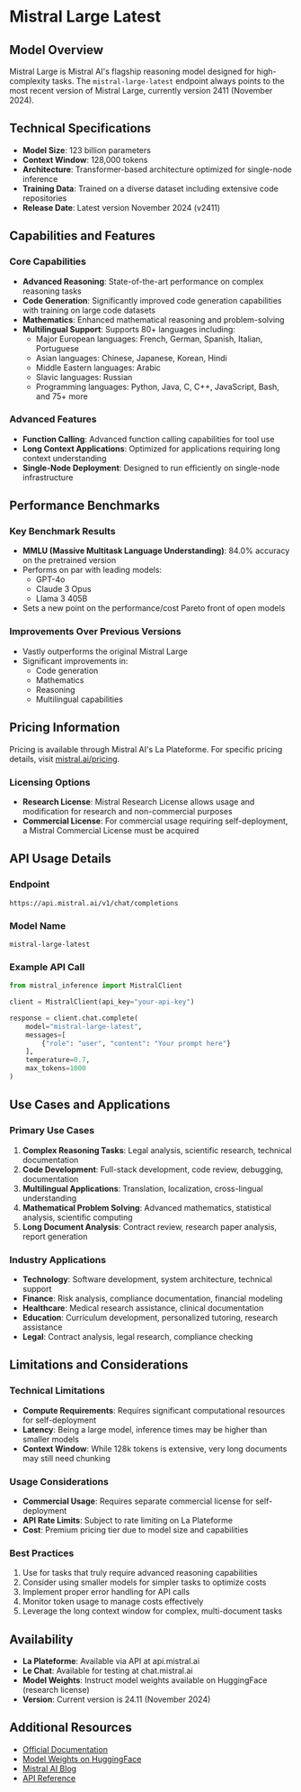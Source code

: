 # Mistral Large Latest

## Model Overview

Mistral Large is Mistral AI's flagship reasoning model designed for high-complexity tasks. The `mistral-large-latest` endpoint always points to the most recent version of Mistral Large, currently version 2411 (November 2024).

## Technical Specifications

- **Model Size**: 123 billion parameters
- **Context Window**: 128,000 tokens
- **Architecture**: Transformer-based architecture optimized for single-node inference
- **Training Data**: Trained on a diverse dataset including extensive code repositories
- **Release Date**: Latest version November 2024 (v2411)

## Capabilities and Features

### Core Capabilities
- **Advanced Reasoning**: State-of-the-art performance on complex reasoning tasks
- **Code Generation**: Significantly improved code generation capabilities with training on large code datasets
- **Mathematics**: Enhanced mathematical reasoning and problem-solving
- **Multilingual Support**: Supports 80+ languages including:
  - Major European languages: French, German, Spanish, Italian, Portuguese
  - Asian languages: Chinese, Japanese, Korean, Hindi
  - Middle Eastern languages: Arabic
  - Slavic languages: Russian
  - Programming languages: Python, Java, C, C++, JavaScript, Bash, and 75+ more

### Advanced Features
- **Function Calling**: Advanced function calling capabilities for tool use
- **Long Context Applications**: Optimized for applications requiring long context understanding
- **Single-Node Deployment**: Designed to run efficiently on single-node infrastructure

## Performance Benchmarks

### Key Benchmark Results
- **MMLU (Massive Multitask Language Understanding)**: 84.0% accuracy on the pretrained version
- Performs on par with leading models:
  - GPT-4o
  - Claude 3 Opus
  - Llama 3 405B
- Sets a new point on the performance/cost Pareto front of open models

### Improvements Over Previous Versions
- Vastly outperforms the original Mistral Large
- Significant improvements in:
  - Code generation
  - Mathematics
  - Reasoning
  - Multilingual capabilities

## Pricing Information

Pricing is available through Mistral AI's La Plateforme. For specific pricing details, visit [mistral.ai/pricing](https://mistral.ai/pricing).

### Licensing Options
- **Research License**: Mistral Research License allows usage and modification for research and non-commercial purposes
- **Commercial License**: For commercial usage requiring self-deployment, a Mistral Commercial License must be acquired

## API Usage Details

### Endpoint
```
https://api.mistral.ai/v1/chat/completions
```

### Model Name
```
mistral-large-latest
```

### Example API Call
```python
from mistral_inference import MistralClient

client = MistralClient(api_key="your-api-key")

response = client.chat.complete(
    model="mistral-large-latest",
    messages=[
        {"role": "user", "content": "Your prompt here"}
    ],
    temperature=0.7,
    max_tokens=1000
)
```

## Use Cases and Applications

### Primary Use Cases
1. **Complex Reasoning Tasks**: Legal analysis, scientific research, technical documentation
2. **Code Development**: Full-stack development, code review, debugging, documentation
3. **Multilingual Applications**: Translation, localization, cross-lingual understanding
4. **Mathematical Problem Solving**: Advanced mathematics, statistical analysis, scientific computing
5. **Long Document Analysis**: Contract review, research paper analysis, report generation

### Industry Applications
- **Technology**: Software development, system architecture, technical support
- **Finance**: Risk analysis, compliance documentation, financial modeling
- **Healthcare**: Medical research assistance, clinical documentation
- **Education**: Curriculum development, personalized tutoring, research assistance
- **Legal**: Contract analysis, legal research, compliance checking

## Limitations and Considerations

### Technical Limitations
- **Compute Requirements**: Requires significant computational resources for self-deployment
- **Latency**: Being a large model, inference times may be higher than smaller models
- **Context Window**: While 128k tokens is extensive, very long documents may still need chunking

### Usage Considerations
- **Commercial Usage**: Requires separate commercial license for self-deployment
- **API Rate Limits**: Subject to rate limiting on La Plateforme
- **Cost**: Premium pricing tier due to model size and capabilities

### Best Practices
1. Use for tasks that truly require advanced reasoning capabilities
2. Consider using smaller models for simpler tasks to optimize costs
3. Implement proper error handling for API calls
4. Monitor token usage to manage costs effectively
5. Leverage the long context window for complex, multi-document tasks

## Availability

- **La Plateforme**: Available via API at api.mistral.ai
- **Le Chat**: Available for testing at chat.mistral.ai
- **Model Weights**: Instruct model weights available on HuggingFace (research license)
- **Version**: Current version is 24.11 (November 2024)

## Additional Resources

- [Official Documentation](https://docs.mistral.ai)
- [Model Weights on HuggingFace](https://huggingface.co/mistralai)
- [Mistral AI Blog](https://mistral.ai/news)
- [API Reference](https://docs.mistral.ai/api)